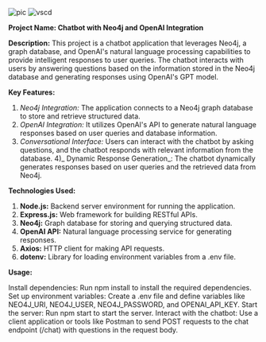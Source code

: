 ![pic](https://github.com/SANGAAM/Neo4j_Project/assets/96041004/325c655d-78c9-4181-9349-1f403a9bbe43)
![vscd](https://github.com/SANGAAM/Neo4j_Project/assets/96041004/d2b5740a-da6a-4dc6-9eda-6b945c3f12b4)

**Project Name: Chatbot with Neo4j and OpenAI Integration**

**Description:**
This project is a chatbot application that leverages Neo4j, a graph database, and OpenAI's natural language processing capabilities to provide intelligent responses to user queries. The chatbot interacts with users by answering questions based on the information stored in the Neo4j database and generating responses using OpenAI's GPT model.

**Key Features:**

1) *Neo4j Integration:* The application connects to a Neo4j graph database to store and retrieve structured data.
2) _OpenAI Integration:_ It utilizes OpenAI's API to generate natural language responses based on user queries and database information.
3) _Conversational Interface:_ Users can interact with the chatbot by asking questions, and the chatbot responds with relevant information from the database.
4)_ Dynamic Response Generation_: The chatbot dynamically generates responses based on user queries and the retrieved data from Neo4j.

**Technologies Used:**

1) **Node.js:** Backend server environment for running the application.
2) **Express.js:** Web framework for building RESTful APIs.
3) **Neo4j:** Graph database for storing and querying structured data.
4) **OpenAI API:** Natural language processing service for generating responses.
5) **Axios:** HTTP client for making API requests.
6) **dotenv:** Library for loading environment variables from a .env file.

**Usage:**

Install dependencies: Run npm install to install the required dependencies.
Set up environment variables: Create a .env file and define variables like NEO4J_URI, NEO4J_USER, NEO4J_PASSWORD, and OPENAI_API_KEY.
Start the server: Run npm start to start the server.
Interact with the chatbot: Use a client application or tools like Postman to send POST requests to the chat endpoint (/chat) with questions in the request body.


